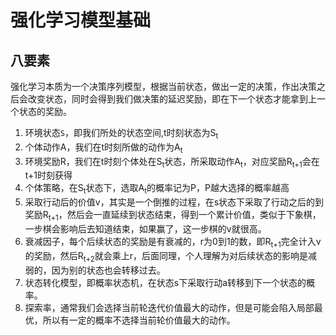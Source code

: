 # 强化学习模型基础

## 八要素

强化学习本质为一个决策序列模型，根据当前状态，做出一定的决策，作出决策之后会改变状态，同时会得到我们做决策的延迟奖励，即在下一个状态才能拿到上一个状态的奖励。

1. 环境状态`S`，即我们所处的状态空间,t时刻状态为S<sub>t</sub>
2. 个体动作A，我们在t时刻所做的动作为A<sub>t</sub>
3. 环境奖励R，我们在t时刻个体处在S<sub>t</sub>状态，所采取动作A<sub>t</sub>，对应奖励R<sub>t+1</sub>会在t+1时刻获得
4. 个体策略，在S<sub>t</sub>状态下，选取A<sub>t</sub>的概率记为P，P越大选择的概率越高
5. 采取行动后的价值v，其实是一个倒推的过程，在s状态下采取了行动之后的到奖励R<sub>t+1</sub>，然后会一直延续到状态结束，得到一个累计价值，类似于下象棋，一步棋会影响后去知道结束，如果赢了，这一步棋的v就很高。
6. 衰减因子，每个后续状态的奖励是有衰减的，r为0到1的数，即R<sub>t+1</sub>完全计入v的奖励，然后R<sub>t+2</sub>就会乘上r，后面同理，个人理解为对后续状态的影响是减弱的，因为别的状态也会转移过去。
7. 状态转化模型，即概率状态机，在状态s下采取行动a转移到下一个状态的概率。
8. 探索率，通常我们会选择当前轮迭代价值最大的动作，但是可能会陷入局部最优，所以有一定的概率不选择当前轮价值最大的动作。